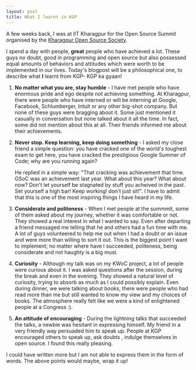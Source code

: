 ```yaml
---
layout: post
title: What I learnt in KGP
---
```


A few weeks back, I was at IIT Kharagpur for the Open Source Summit organised by the [Kharagpur Open Source Society](https://kossiitkgp.in/).


I spend a day with people, **great** people who have achieved a lot. These guys no doubt, good in programming and open source but  also 
possessed equal amounts of behaviors and attitudes which were worth to be implemented in our lives. Today's blogpost will be a 
philosophical one, to describe what **I** learnt from KGP- KGP ka gyaan!

1. **No matter what you are, stay humble** - I have met people who have enormous pride and ego despite not achieving something. At 
Kharagpur, there were people who have interned or will be interning at Google, Facebook, Schlumberger, Intuit or any other big-shot 
company. But none of these guys were bragging about it. Some just mentioned it casually in conversation but none talked about it all the 
time. In fact, some did not mention about this at all. Their friends informed me about their achievements.

2. **Never stop. Keep learning, keep doing something** - I asked my close friend a simple question: you have cracked one of the world's 
toughest exam to get here, you have cracked the prestigious Google Summer of Code; why are you running again?

    He replied in a simple way: "That cracking was achievement that time. GSoC was an achievement last year. What about this year? What 
    about now? Don't let yourself be stagnated by stuff you acheived in the past. Set yourself a high bar! Keep working! don't just         sit!". I 
    have to admit that this is one of the most inspiring things I have heard in my life.

3. **Considerate and politeness** - When I met people at the summmit, some of them asked about my journey, whether it was comfortable or 
not. They showed a real interest in what I wanted to say. Even after departing a friend messaged me telling that he and others had a fun 
time with me. A lot of guys volunteered to help me out when I had a doubt or an issue and were more than willing to sort it out. This is 
the biggest point I want to implement; no matter where have I succeeded, politeness, being considerate and not haughty is a big must.

4. **Curiosity** - Although my talk was on my KWoC project, a lot of people were curious about it. I was asked questions after the 
session, during the break and even in the evening. They showed a natural level of curiosity, trying to absorb as much as I could possibly 
explain. Even during dinner, we were talking about books, there were people who had read more than me but still wanted to know my view 
and my choices of books. The atmosphere really felt like we were a kind of enlightened people at a Congress :). 

5. **An attitude of encouraging** - During the lightning talks that succeeded the talks, a newbie was hesitant in expressing himself. My 
friend in a very friendly way persuaded him to speak up. People at KGP encouraged others to speak up, ask doubts , indulge themselves in 
open source. I found this really pleasing.

I could have written more but I am not able to express them in the form of words. The above points would maybe, wrap it up!
